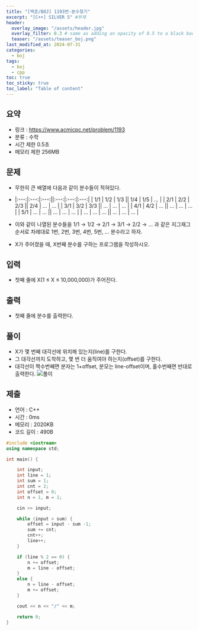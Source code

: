 ```yaml
---
title: "[백준/BOJ] 1193번-분수찾기"
excerpt: "[C++] SILVER 5" #부제
header:
  overlay_image: "/assets/header.jpg"
  overlay_filter: 0.3 # same as adding an opacity of 0.5 to a black background
  teaser: "/assets/teaser_boj.png"
last_modified_at: 2024-07-31
categories:
  - boj
tags:
  - boj
  - cpp
toc: true
toc_sticky: true
toc_label: "Table of content"
---
```

## 요약
* 링크 : <https://www.acmicpc.net/problem/1193>
* 분류 : 수학
* 시간 제한 0.5초
* 메모리 제한 256MB

## 문제
* 무한히 큰 배열에 다음과 같이 분수들이 적혀있다.  

* |:---:|:---:|:---:||:---:|:---:|:---:|
| 1/1 | 1/2 | 1/3 || 1/4 | 1/5 | ... |
| 2/1 | 2/2 | 2/3 || 2/4 | ... | ... |
| 3/1 | 3/2 | 3/3 || ... | ... | ... |
| 4/1 | 4/2 | ... || ... | ... | ... |
| 5/1 | ... | ... || ... | ... | ... |
| ... | ... | ... || ... | ... | ... |

* 이와 같이 나열된 분수들을 1/1 → 1/2 → 2/1 → 3/1 → 2/2 → … 과 같은 지그재그 순서로 차례대로 1번, 2번, 3번, 4번, 5번, … 분수라고 하자.
* X가 주어졌을 때, X번째 분수를 구하는 프로그램을 작성하시오.

## 입력
* 첫째 줄에 X(1 ≤ X ≤ 10,000,000)가 주어진다.

## 출력
* 첫째 줄에 분수를 출력한다.

## 풀이
* X가 몇 번째 대각선에 위치해 있는지(line)를 구한다.
* 그 대각선까지 도착하고, 몇 번 더 움직여야 하는지(offset)를 구한다.
* 대각선이 짝수번째면 분자는 1+offset, 분모는 line-offset이며, 홀수번째면 반대로 출력한다.
![풀이](https://1drv.ms/i/c/e3d35b35c4a6215d/IQOIcHI4N5qwQKRQbe1dt-6UATegRlF_jm4GdFrBOh6NN4E?width=660)

## 제출
* 언어 : C++
* 시간 : 0ms
* 메모리 : 2020KB
* 코드 길이 : 490B

```cpp
#include <iostream>
using namespace std;

int main() {

    int input;
    int line = 1;
    int sum = 1;
    int cnt = 2;
    int offset = 0;
    int n = 1, m = 1;

    cin >> input;

    while (input > sum) {
        offset = input - sum -1;
        sum += cnt;
        cnt++;
        line++;
    }

    if (line % 2 == 0) {
        n += offset;
        m = line - offset;
    }
    else {
        n = line - offset;
        m += offset;
    }

    cout << n << "/" << m;

    return 0;
}
```

<!--
왼쪽 정렬 (Default).
{: .text-left}
중앙 정렬
{: .text-center}
오른쪽 정렬
{: .text-right}

마크다운은 줄바꿈을 인식하지 않는다.

줄바꿈을 하기 위해서는 라인 끝에 스페이스를 2번 표기해야 한다.

여러가지 강조 표시 
(기울이기) *single asterisks*, _single underscores_, (굵은글씨) **double asterisks**, __double underscores__, (삭선) ~~cancelline~~

글머리 달기 # 문자 사용
# This is a H1
## This is a H2
### This is a H3

인용문 (단계별 깊이) > 블럭 인용 문자를 사용
ex)
> This is a first blockqute.
>> This is a second blockqute.
>>> This is a third blockqute.

줄바꿈 특수문자 (검은원, 흰색원, 검은네모순서 줄바꿈 특수문자로 출력됨, * 말고 +, -로 써도됨)
* 과자
  * 라면
    * 사탕

코드 인용

일반 코드
```
function test() {
  console.log("notice the blank line before this function?");
}
```
언어별 하이라이트 적용 코드
(루비)
```ruby
require 'redcarpet'
markdown = Redcarpet.new("Hello World!")
puts markdown.to_html
```
(C)
```c
int main() {
  int y = SOME_MACRO_REFERENCE;
  int x = 5 + 6;
  cout << "Hello World! " << x << std::endl();
}
```

(C++)
```cpp
int main() {
  int y = SOME_MACRO_REFERENCE;
  int x = 5 + 6;
  cout << "Hello World! " << x << std::endl();
}
```

(Python)
```python
s = "Python syntax highlighting"
print s
```

수평선 만들기 (아무거나 다됨)
* * *
***
*****
- - -
---------------------------------------

링크
- 링크 표시법 : [Title](link)
ex)
[Google 페이지 링크](https://google.com)
문장 : Google 페이지 링크, 실제 하이퍼링크 : https://google.com로 출력

- 주소 직접 표시법
ex)
<https://google.com>
링크에 하이퍼링크된 후 출력

이미지 삽입
ex)
![](https://devinlife.com/assets/images/bio-photo-keyboard-small.jpg)

이미지 정렬
-가운데 정렬
![](https://devinlife.com/assets/images/bio-photo-keyboard-small.jpg){: .align-center}

표만들기
- 내용 가운데 정렬
| 항목 | 가격 | 개수 |
|:---:|:----:|:----|
| 라면 | 800원 | 10개 |
| 과자 | 900원 | 20개 |

- 내용 좌측/중앙/우측 정렬
| 항목 | 가격 | 개수 |
|:----|:----:|----:|
| 라면 | 800원 | 10개 |
| 과자 | 900원 | 20개 |

-->